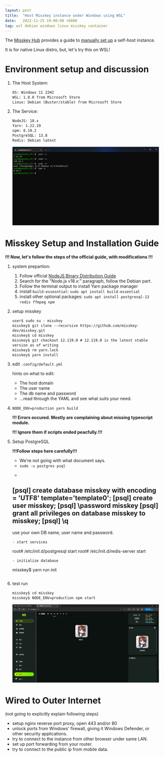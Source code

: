 ```yaml
---
layout: post
title:  "Host Misskey instance under Windows using WSL"
date:   2022-11-25 19:00:00 +0800
tag: wsl debian windows linux misskey container
---
```


The [Misskey Hub](https://misskey-hub.net/en/) provides a guide to [manually set up](https://misskey-hub.net/en/docs/install/manual.html) a self-host instance.

It is for native Linux distro, but, let's try this on WSL!

# Environment setup and discussion

1. The Host System:

   ```
   OS: Windows 11 22H2
   WSL: 1.0.0 from Microsoft Store
   Linux: Debian (Buster/stable) from Microsoft Store
   ```

2. The Service:

   ```
   NodeJS: 18.x
   Yarn: 1.22.19
   npm: 8.19.2
   PostgreSQL: 13.8
   Redis: Debian latest
   ```

   ![Screenshot](/assets/misskey_wsl.png)

# Misskey Setup and Installation Guide

**!!! Now, let's follow the steps of the official guide, with modifications !!!**

1. system prepartion:

    1. Follow official [NodeJS Binary Distribution Guide](https://github.com/nodesource/distributions/blob/master/README.md)
    2. Search for the "Node.js v18.x:" paragraph, follow the Debian part.
    3. Follow the terminal output to install Yarn package manager
    4. install `build-essesntial`: `sudo apt install build-essential`
    5. install other optional packages: `sudo apt install postgresql-13 redis ffmpeg npm`

2. setup misskey

    ```
    user$ sudo su - misskey
    misskey$ git clone --recursive https://github.com/misskey-dev/misskey.git
    misskey$ cd misskey
    misskey$ git checkout 12.119.0 # 12.119.0 is the latest stable version as of writing
    misskey$ rm yarn.lock
    misskey$ yarn install
    ```

3. edit `.config/default.yml`
 
    hints on what to edit:
    
    - The host domain
    - The user name
    - The db name and password
    - ...read through the YAML and see what suits your need.

4. `NODE_ENV=production yarn build` 

    **!!! Errors occured. Mostly are complaining about missing typescript module.**

    **!!! Ignore them if scripts ended peacfully.!!!**

5. Setup PostgreSQL

   **!!!Follow steps here carefully!!!**

   - We're not going with what document says.
   - `sudo -u postgres psql`
   - ```
    [psql] create database misskey with encoding = 'UTF8' template='template0';
    [psql] create user misskey;
    [psql] \password misskey
    [psql] grant all privileges on database misskey to misskey;
    [psql] \q
    ---
    use your own DB name, user name and password.
    ```
   - start services
    ```
    root# /etc/init.d/postgresql start
    root# /etc/init.d/redis-server start
    ```
   - initialize database
    ```
    misskey$ yarn run init
    ```

6. test run

    ```
    misskey$ cd misskey
    misskey$ NODE_ENV=production npm start
    ```

    ![Test Run](/assets/wsl_misskey_testrun.png)

# Wired to Outer Internet 

  (not going to explicitly explain following steps)

  - setup nginx reverse port proxy, open 443 and/or 80
  - unlock ports from Windows' firewall, giving it Windows Defender, or other security applications.
  - try to connect to the instance from other browser under same LAN.
  - set up port forwarding from your router.
  - try to connect to the public ip from mobile data.